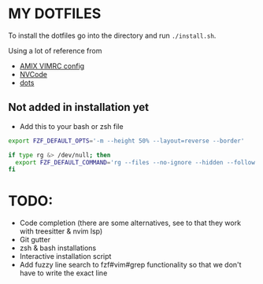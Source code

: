 # MY DOTFILES

To install the dotfiles go into the directory and run `./install.sh`.


Using a lot of reference from 
* [AMIX VIMRC config](https://github.com/amix/vimrc/)
* [NVCode](https://github.com/ChristianChiarulli/nvcode)
* [dots](https://github.com/drn/dots)

## Not added in installation yet

- Add this to your bash or zsh file

```bash
export FZF_DEFAULT_OPTS='-m --height 50% --layout=reverse --border'

if type rg &> /dev/null; then
  export FZF_DEFAULT_COMMAND='rg --files --no-ignore --hidden --follow --glob "!.git/*"'
fi
```

# TODO:

* Code completion (there are some alternatives, see to that they work with treesitter & nvim lsp)
* Git gutter
* zsh & bash installations
* Interactive installation script
* Add fuzzy line search to fzf#vim#grep functionality so that we don't have to write the exact line

